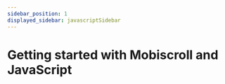 ```yaml
---
sidebar_position: 1
displayed_sidebar: javascriptSidebar
---
```


# Getting started with Mobiscroll and JavaScript